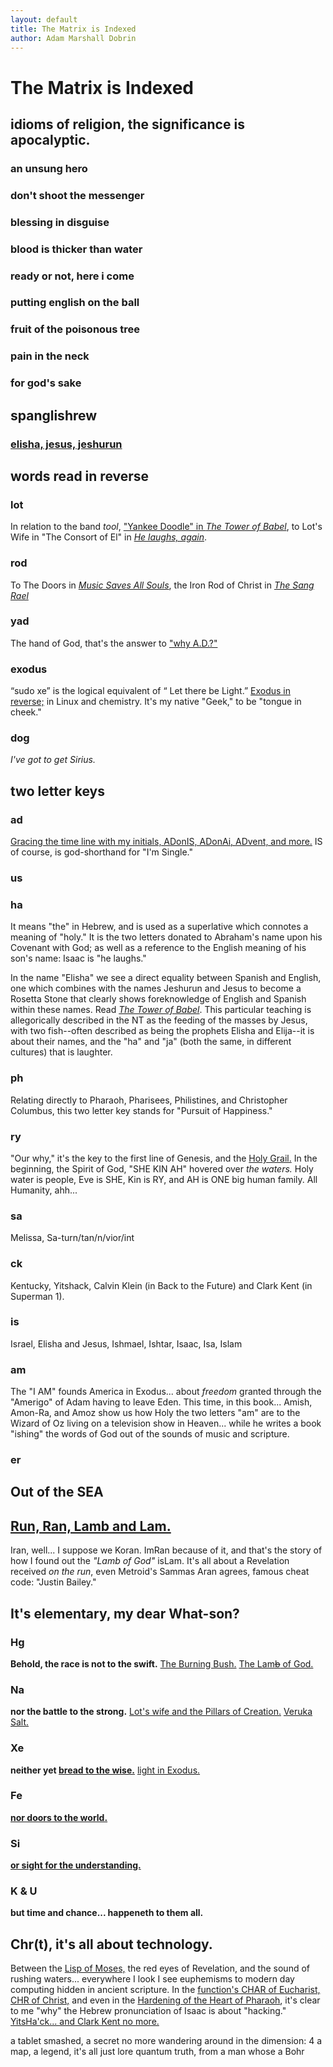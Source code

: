 ```yaml
---
layout: default
title: The Matrix is Indexed
author: Adam Marshall Dobrin
---
```

# The Matrix is Indexed


## idioms of religion, the significance is apocalyptic.
### an unsung hero
### don't shoot the messenger
### blessing in disguise
### blood is thicker than water
### ready or not, here i come
### putting english on the ball
### fruit of the poisonous tree
### pain in the neck
### for god's sake

## spanglishrew

### [elisha, jesus, jeshurun](the_tower_of_babel.html)

## words read in reverse
### lot
In relation to the band *tool*, ["Yankee Doodle" in *The Tower of Babel*](the_tower_of_babel.html#TOOL), to Lot's Wife in "The Consort of El" in [*He laughs, again*](he_laughs.html#SALT).

### rod
To The Doors in [*Music Saves All Souls*](music_saves_all_souls.html), the Iron Rod of Christ in [*The Sang Rael*](holy_water,_sang_rael.html)

### yad
The hand of God, that's the answer to ["why A.D.?"](the_letter_why.html)

### exodus
 “sudo xe” is the logical equivalent of “ Let there be Light.” [Exodus in reverse;](behold,_the_burning_bush.html#LIGHT) in Linux and chemistry. It's my native "Geek," to be "tongue in cheek." 
 
### dog
*I've got to get Sirius.*

## two letter keys

### ad
[Gracing the time line with my initials, ADonIS, ADonAi, ADvent, and more.](im_single.html)  IS of course, is god-shorthand for "I'm Single."

### us

### ha
It means "the" in Hebrew, and is used as a superlative which connotes a meaning of "holy."  It is the two letters donated to Abraham's name upon his Covenant with God; as well as a reference to the English meaning of his son's name:  Isaac is "he laughs."

In the name "Elisha" we see a direct equality between Spanish and English, one which combines with the names Jeshurun and Jesus to become a Rosetta Stone that clearly shows foreknowledge of English and Spanish within these names.  Read [*The Tower of Babel*](the_tower_of_babel.html).  This particular teaching is allegorically described in the NT as the feeding of the masses by Jesus, with two fish--often described as being the prophets Elisha and Elija--it is about their names, and the "ha" and "ja" (both the same, in different cultures) that is laughter.

### ph
Relating directly to Pharaoh, Pharisees, Philistines, and Christopher Columbus, this two letter key stands for "Pursuit of Happiness."

### ry
"Our why," it's the key to the first line of Genesis, and the [Holy Grail.](holy_water,_sang_rael.html) In the beginning, the Spirit of God, "SHE KIN AH" hovered over *the waters.*  Holy water is people, Eve is SHE, Kin is RY, and AH is ONE big human family.  All Humanity, ahh...

### sa
Melissa, Sa-turn/tan/n/vior/int

### ck
Kentucky, Yitshack, Calvin Klein (in Back to the Future) and Clark Kent (in Superman 1).  

### is
Israel, Elisha and Jesus, Ishmael, Ishtar, Isaac, Isa, Islam

### am
The "I AM" founds America in Exodus... about *freedom* granted through the "Amerigo" of Adam having to leave Eden.  This time, in this book... Amish, Amon-Ra, and Amoz show us how Holy the two letters "am" are to the Wizard of Oz living on a television show in Heaven... while he writes a book "ishing" the words of God out of the sounds of music and scripture.

### er

## Out of the SEA

## [Run, Ran, Lamb and Lam.](the_lamb_of_god.html)
Iran, well... I suppose we Koran.  ImRan because of it, and that's the story of how I found out the *"Lamb of God"* isLam.  It's all about a Revelation received *on the run*, even Metroid's Sammas Aran agrees, famous cheat code: "Justin Bailey."

## It's elementary, my dear What-son?
### Hg
**Behold, the race is not to the swift.** [The Burning Bush.](behold,_the_burning_bush.html) [The Lam~~b~~ of God.](the_lamb_of_god.html)
### Na
**nor the battle to the strong.**  [Lot's wife and the Pillars of Creation.](he_laughs.html)  [Veruka Salt.](bread_for_the_poor.html)
### Xe
**neither yet [bread to the wise.](bread_for_the_poor.html)** [light in Exodus.](chapter1.html)
### Fe
**[nor doors to the world.](holy_water,_sang_rael.html)**
### Si
**[or sight for the understanding.](im_single.html)**
### K & U
**but time and chance... happeneth to them all.**

## Chr(t), it's all about technology.
Between the [Lisp of Moses,](the_encl.html) the red eyes of Revelation, and the sound of rushing waters... everywhere I look I see euphemisms to modern day computing hidden in ancient scripture.  In the [function's CHAR of Eucharist, CHR of Christ,](the_letter_why.html) and even in the [Hardening of the Heart of Pharaoh](expect_the_unexpected.html), it's clear to me "why" the Hebrew pronunciation of Isaac is about "hacking."  [YitsHa'ck... and Clark Kent no more.](the_letter_why.html)

a tablet smashed, a secret no more
wandering around in the dimension: 4
a map, a legend, it's all just lore
quantum truth, from a man whose a Bohr
